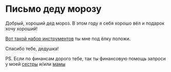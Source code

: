 # Письмо деду морозу

Добрый, хороший дед мороз. В этом году я себя хорошо вёл и подарок хочу хороший!

<a href="https://m.vseinstrumenti.ru/ruchnoy-instrument/nabory/avtomobilnyj/inforce/136-predmetov-1-2-dyujma-i-1-4-dyujma-06-07-17-/">Вот такой набор инструментов</a> ты мне под ёлку положи.

Спасибо тебе, дедушка!

PS. Если по финансам дорого тебе, так ты финансовую помощь запроси у моей <a href="https://api.whatsapp.com/send?phone=79158005249">сестры</a> и/или <a href="https://api.whatsapp.com/send?phone=79803364691">мамы</a>
